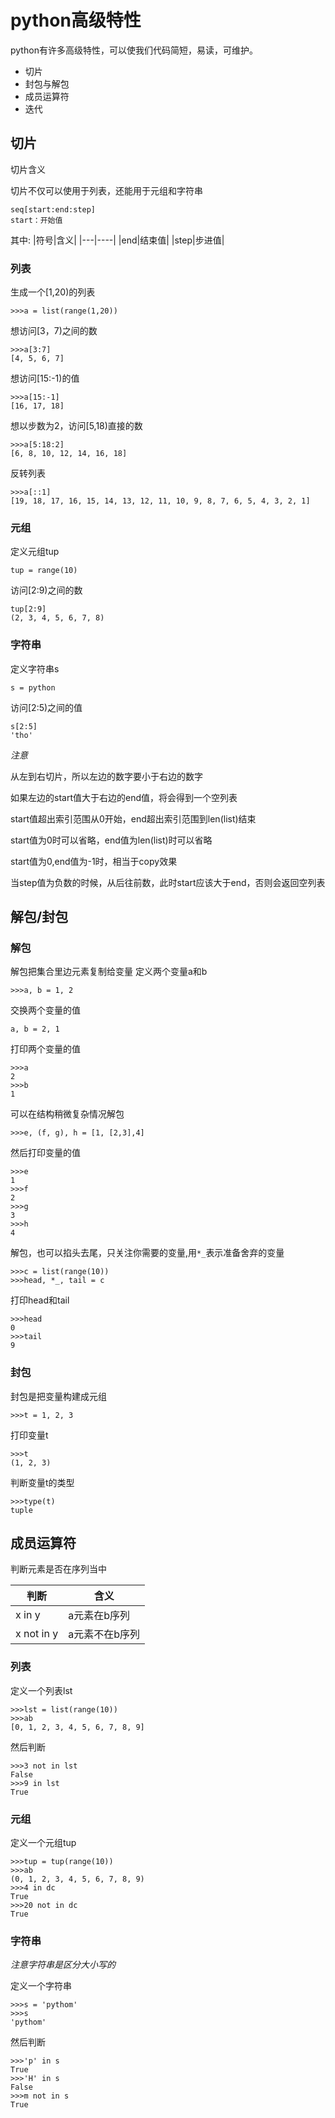 # python高级特性
python有许多高级特性，可以使我们代码简短，易读，可维护。

* 切片
* 封包与解包
* 成员运算符
* 迭代

## 切片
切片含义

切片不仅可以使用于列表，还能用于元组和字符串
```
seq[start:end:step]
start：开始值
```
其中:
|符号|含义|
|---|----|
|end|结束值|
|step|步进值|

### 列表

生成一个[1,20)的列表
```
>>>a = list(range(1,20))
```
想访问[3，7)之间的数
```
>>>a[3:7]
[4, 5, 6, 7]
```
想访问[15:-1)的值
```
>>>a[15:-1]
[16, 17, 18]
```
想以步数为2，访问[5,18)直接的数
```
>>>a[5:18:2]
[6, 8, 10, 12, 14, 16, 18]
```
反转列表
```
>>>a[::1]
[19, 18, 17, 16, 15, 14, 13, 12, 11, 10, 9, 8, 7, 6, 5, 4, 3, 2, 1]
```
### 元组
定义元组tup
```
tup = range(10)
```
访问[2:9)之间的数
```
tup[2:9]
(2, 3, 4, 5, 6, 7, 8)
```
### 字符串

定义字符串s
```
s = python
```
访问[2:5)之间的值
```
s[2:5]
'tho'
```

*注意*

从左到右切片，所以左边的数字要小于右边的数字

如果左边的start值大于右边的end值，将会得到一个空列表

start值超出索引范围从0开始，end超出索引范围到len(list)结束

start值为0时可以省略，end值为len(list)时可以省略

start值为0,end值为-1时，相当于copy效果

当step值为负数的时候，从后往前数，此时start应该大于end，否则会返回空列表
## 解包/封包
### 解包
解包把集合里边元素复制给变量
定义两个变量a和b
```
>>>a, b = 1, 2
```
交换两个变量的值
```
a, b = 2, 1
```
打印两个变量的值
```
>>>a
2
>>>b
1
```
可以在结构稍微复杂情况解包
```
>>>e, (f, g), h = [1, [2,3],4]
```
然后打印变量的值
```
>>>e
1
>>>f
2
>>>g
3
>>>h
4
```
解包，也可以掐头去尾，只关注你需要的变量,用`*_`表示准备舍弃的变量
```
>>>c = list(range(10))
>>>head, *_, tail = c
```
打印head和tail
```
>>>head
0
>>>tail
9
```
### 封包
封包是把变量构建成元组
```
>>>t = 1, 2, 3
```
打印变量t
```
>>>t
(1, 2, 3)
```
判断变量t的类型
```
>>>type(t)
tuple
```
## 成员运算符
判断元素是否在序列当中

|判断|含义|
|----|---|
|x in y |a元素在b序列|
| x not in y|a元素不在b序列|

### 列表

定义一个列表lst
```
>>>lst = list(range(10))
>>>ab
[0, 1, 2, 3, 4, 5, 6, 7, 8, 9]
```
然后判断
```
>>>3 not in lst
False
>>>9 in lst
True
```

### 元组
定义一个元组tup
```
>>>tup = tup(range(10))
>>>ab
(0, 1, 2, 3, 4, 5, 6, 7, 8, 9)
>>>4 in dc
True
>>>20 not in dc
True
```

### 字符串

*注意字符串是区分大小写的*

定义一个字符串
```
>>>s = 'pythom'
>>>s
'pythom'
```
然后判断
````
>>>'p' in s
True
>>>'H' in s
False
>>>m not in s
True
````
